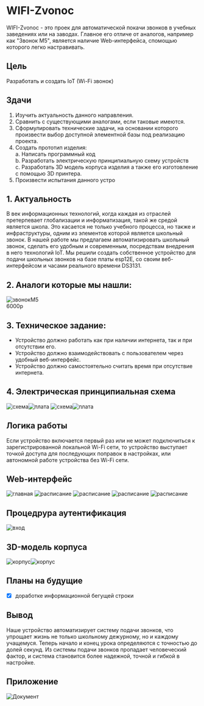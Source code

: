 # WIFI-Zvonoc
WIFI-Zvonoc - это проек для автоматической покачи звонков в учебных заведениях или на заводах. Главное его отличе от аналогов, например как "Звонок М5", является наличие Web-интерфейса, спомощью которого легко настравивать.
## Цель
Разработать и создать IoT (Wi-Fi звонок)
## Здачи
1. Изучить актуальность данного направления.
2. Сравнить с существующими аналогами, если таковые имеются.
3. Сформулировать технические задачи, на основании которого произвести выбор доступной элементной базы под реализацию проекта.
4. Создать прототип изделия:  
  a. Написать программный код  
  b. Разработать электрическую принципиальную схему устройств  
  c. Разработать 3D модель корпуса изделия а также  его изготовление с помощью 3D принтера.
6. Произвести испытания данного устро
## 1.   Актуальность 
В век информационных технологий, когда каждая из отраслей претерпевает глобализации и информатизация, такой же средой является школа. Это касается не только учебного процесса, но также и инфраструктуры, одним из элементов которой является школьный звонок. В нашей работе мы предлагаем автоматизировать школьный звонок, сделать его удобным и современным, посредствам внедрения в него технологий IoT. Мы решили создать собственное устройство для подачи школьных звонков на базе платы еsp12E, со своим веб-интерфейсом и часами реального времени DS3131.
## 2. Аналоги которые мы нашли:
![звонокМ5](Картинки/zm5.jpg)  
6000р
## 3. Техническое задание:
* Устройство должно работать как при наличии интернета, так и при отсутствии его.
* Устройство  должно взаимодействовать с пользователем через удобный веб-интерфейс.
* Устройство должно самостоятельно считать время при отсутствие интернета.  
## 4. Электрическая принципиальная схема
![схема](Картинки/схема.jpg)![плата](Картинки/плата.jpg)
![схема](Картинки/фплата.jpg)![плата](Картинки/фплаты.jpg)
## Логика работы 
Если устройство включается первый раз или не может подключиться к зарегистрированной локальной Wi-Fi сети, то устройство выступает точкой доступа для последующих поправок в настройках, или автономной работе устройства без Wi-Fi сети.
## Web-интерфейс
![главная](Картинки/главная.jpg)
![расписание](Картинки/расписание.jpg)
![расписание](Картинки/настройки1.jpg)
![расписание](Картинки/настройки2.jpg)
![расписание](Картинки/настройки3.jpg)
## Процедрура аутентификация
![вход](Картинки/вход.jpg)
## 3D-модель корпуса
![корпус](Картинки/корпус.jpg)![корпус](Картинки/фкорпус.jpg)
## Планы на будущие
- [x] доработке информационной бегущей строки

## Вывод
Наше устройство автоматизирует систему подачи звонков, что упрощает жизнь не только школьному дежурному, но и каждому учащемуся. Теперь начало и конец урока определяются с точностью до долей секунд. Из системы подачи звонков пропадает человеческий фактор, и система становится более надежной, точной и гибкой в настройке. 
## Приложение
![Документ](Картинки/документ.jpg)
